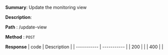 **Summary**: Update the monitoring view

**Description**:

**Path** : /update-view

**Method** : `POST`

**Response**
| code      | Description |
| ----------- | ----------- |
|  200   |       |
|  400   |       |

